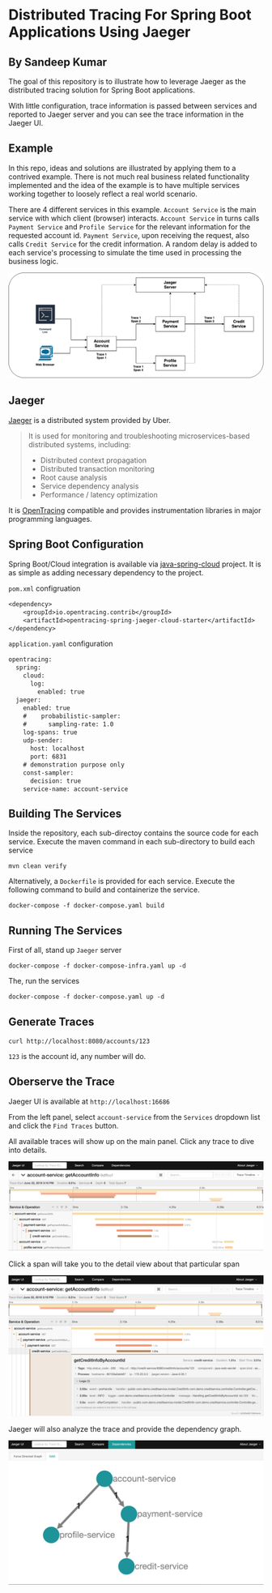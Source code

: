 # Distributed Tracing For Spring Boot Applications Using Jaeger

## By Sandeep Kumar

The goal of this repository is to illustrate how to leverage Jaeger as the distributed tracing solution for Spring Boot applications.

With little configuration, trace information is passed between services and reported to Jaeger server and you can see the trace information in the Jaeger UI.

## Example

In this repo, ideas and solutions are illustrated by applying them to a contrived example. There is not much real business related functionality implemented and the idea of the example is to have multiple services working together to loosely reflect a real world scenario.

There are 4 different services in this example. `Account Service` is the main service with which client (browser) interacts. `Account Service` in turns calls `Payment Service` and `Profile Service` for the relevant information for the requested account id. `Payment Service`, upon receiving the request, also calls `Credit Service` for the credit information. A random delay is added to each service's processing to simulate the time used in processing the business logic.


![example](./docs/img/configuration.png)

## Jaeger

[Jaeger](https://github.com/jaegertracing/jaeger) is a distributed system provided by Uber. 

>It is used for monitoring and troubleshooting microservices-based distributed systems, including:
>* Distributed context propagation
>* Distributed transaction monitoring
>* Root cause analysis
>* Service dependency analysis
>* Performance / latency optimization

It is [OpenTracing]((https://opentracing.io/)) compatible and provides instrumentation libraries in major programming languages.


## Spring Boot Configuration

Spring Boot/Cloud integration is available via [java-spring-cloud](https://github.com/opentracing-contrib/java-spring-cloud) project. It is as simple as adding necessary dependency to the project.

`pom.xml` configruation

```
<dependency>
    <groupId>io.opentracing.contrib</groupId>
    <artifactId>opentracing-spring-jaeger-cloud-starter</artifactId>
</dependency>
```

`application.yaml` configuration
```
opentracing:
  spring:
    cloud:
      log:
        enabled: true
  jaeger:
    enabled: true
    #    probabilistic-sampler:
    #      sampling-rate: 1.0
    log-spans: true
    udp-sender:
      host: localhost
      port: 6831
    # demonstration purpose only
    const-sampler:
      decision: true
    service-name: account-service
```


## Building The Services

Inside the repository, each sub-directoy contains the source code for each service. Execute the maven command in each sub-directory to build each service

```
mvn clean verify
```

Alternatively, a `Dockerfile` is provided for each service. Execute the following command to build and containerize the service.

```
docker-compose -f docker-compose.yaml build
```

## Running The Services

First of all, stand up `Jaeger` server

```
docker-compose -f docker-compose-infra.yaml up -d
```

The, run the services

```
docker-compose -f docker-compose.yaml up -d
```

## Generate Traces

```
curl http://localhost:8080/accounts/123
```

`123` is the account id, any number will do.


## Oberserve the Trace

Jaeger UI is available at `http://localhost:16686`


From the left panel, select `account-service` from the `Services` dropdown list and click the `Find Traces` button.

All available traces will show up on the main panel. Click any trace to dive into details.

![trace](docs/img/trace.png)

Click a span will take you to the detail view about that particular span

![span](docs/img/trace_detail.png)

Jaeger will also analyze the trace and provide the dependency graph.

![dag](docs/img/service_dependency.png)
